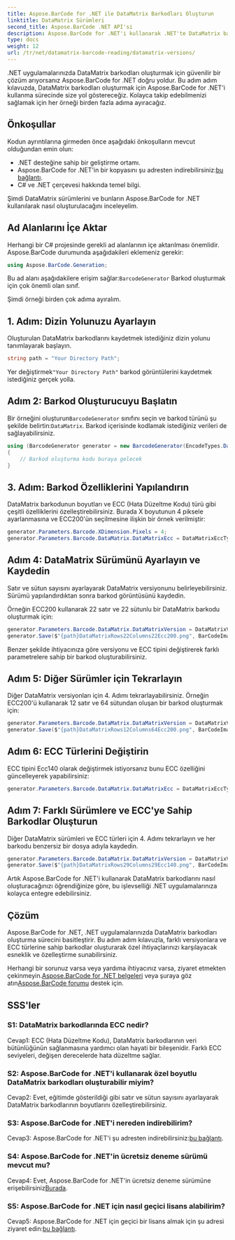 ```yaml
---
title: Aspose.BarCode for .NET ile DataMatrix Barkodları Oluşturun
linktitle: DataMatrix Sürümleri
second_title: Aspose.BarCode .NET API'si
description: Aspose.BarCode for .NET'i kullanarak .NET'te DataMatrix barkodlarını nasıl oluşturacağınızı öğrenin. Özel boyutlar, ECC desteği ve daha fazlası.
type: docs
weight: 12
url: /tr/net/datamatrix-barcode-reading/datamatrix-versions/
---
```

.NET uygulamalarınızda DataMatrix barkodları oluşturmak için güvenilir bir çözüm arıyorsanız Aspose.BarCode for .NET doğru yoldur. Bu adım adım kılavuzda, DataMatrix barkodları oluşturmak için Aspose.BarCode for .NET'i kullanma sürecinde size yol göstereceğiz. Kolayca takip edebilmenizi sağlamak için her örneği birden fazla adıma ayıracağız.

## Önkoşullar

Kodun ayrıntılarına girmeden önce aşağıdaki önkoşulların mevcut olduğundan emin olun:
- .NET desteğine sahip bir geliştirme ortamı.
-  Aspose.BarCode for .NET'in bir kopyasını şu adresten indirebilirsiniz:[bu bağlantı](https://releases.aspose.com/barcode/net/).
- C# ve .NET çerçevesi hakkında temel bilgi.

Şimdi DataMatrix sürümlerini ve bunların Aspose.BarCode for .NET kullanılarak nasıl oluşturulacağını inceleyelim.

## Ad Alanlarını İçe Aktar

Herhangi bir C# projesinde gerekli ad alanlarının içe aktarılması önemlidir. Aspose.BarCode durumunda aşağıdakileri eklemeniz gerekir:

```csharp
using Aspose.BarCode.Generation;
```

 Bu ad alanı aşağıdakilere erişim sağlar:`BarcodeGenerator` Barkod oluşturmak için çok önemli olan sınıf.

Şimdi örneği birden çok adıma ayıralım.

## 1. Adım: Dizin Yolunuzu Ayarlayın

Oluşturulan DataMatrix barkodlarını kaydetmek istediğiniz dizin yolunu tanımlayarak başlayın.

```csharp
string path = "Your Directory Path";
```

 Yer değiştirmek`"Your Directory Path"` barkod görüntülerini kaydetmek istediğiniz gerçek yolla.

## Adım 2: Barkod Oluşturucuyu Başlatın

 Bir örneğini oluşturun`BarcodeGenerator` sınıfını seçin ve barkod türünü şu şekilde belirtin:`DataMatrix`. Barkod içerisinde kodlamak istediğiniz verileri de sağlayabilirsiniz.

```csharp
using (BarcodeGenerator generator = new BarcodeGenerator(EncodeTypes.DataMatrix, "Åspóse.Barcóde©"))
{
    // Barkod oluşturma kodu buraya gelecek
}
```

## 3. Adım: Barkod Özelliklerini Yapılandırın

DataMatrix barkodunun boyutları ve ECC (Hata Düzeltme Kodu) türü gibi çeşitli özelliklerini özelleştirebilirsiniz. Burada X boyutunun 4 piksele ayarlanmasına ve ECC200'ün seçilmesine ilişkin bir örnek verilmiştir:

```csharp
generator.Parameters.Barcode.XDimension.Pixels = 4;
generator.Parameters.Barcode.DataMatrix.DataMatrixEcc = DataMatrixEccType.Ecc200;
```

## Adım 4: DataMatrix Sürümünü Ayarlayın ve Kaydedin

Satır ve sütun sayısını ayarlayarak DataMatrix versiyonunu belirleyebilirsiniz. Sürümü yapılandırdıktan sonra barkod görüntüsünü kaydedin.

Örneğin ECC200 kullanarak 22 satır ve 22 sütunlu bir DataMatrix barkodu oluşturmak için:

```csharp
generator.Parameters.Barcode.DataMatrix.DataMatrixVersion = DataMatrixVersion.ECC200_22x22;
generator.Save($"{path}DataMatrixRows22Columns22Ecc200.png", BarCodeImageFormat.Png);
```

Benzer şekilde ihtiyacınıza göre versiyonu ve ECC tipini değiştirerek farklı parametrelere sahip bir barkod oluşturabilirsiniz.

## Adım 5: Diğer Sürümler için Tekrarlayın

Diğer DataMatrix versiyonları için 4. Adımı tekrarlayabilirsiniz. Örneğin ECC200'ü kullanarak 12 satır ve 64 sütundan oluşan bir barkod oluşturmak için:

```csharp
generator.Parameters.Barcode.DataMatrix.DataMatrixVersion = DataMatrixVersion.DMRE_12x64;
generator.Save($"{path}DataMatrixRows12Columns64Ecc200.png", BarCodeImageFormat.Png);
```

## Adım 6: ECC Türlerini Değiştirin

ECC tipini Ecc140 olarak değiştirmek istiyorsanız bunu ECC özelliğini güncelleyerek yapabilirsiniz:

```csharp
generator.Parameters.Barcode.DataMatrix.DataMatrixEcc = DataMatrixEccType.Ecc140;
```

## Adım 7: Farklı Sürümlere ve ECC'ye Sahip Barkodlar Oluşturun

Diğer DataMatrix sürümleri ve ECC türleri için 4. Adımı tekrarlayın ve her barkodu benzersiz bir dosya adıyla kaydedin.

```csharp
generator.Parameters.Barcode.DataMatrix.DataMatrixVersion = DataMatrixVersion.ECC000_140_29x29;
generator.Save($"{path}DataMatrixRows29Columns29Ecc140.png", BarCodeImageFormat.Png);
```

Artık Aspose.BarCode for .NET'i kullanarak DataMatrix barkodlarını nasıl oluşturacağınızı öğrendiğinize göre, bu işlevselliği .NET uygulamalarınıza kolayca entegre edebilirsiniz.

## Çözüm

Aspose.BarCode for .NET, .NET uygulamalarınızda DataMatrix barkodları oluşturma sürecini basitleştirir. Bu adım adım kılavuzla, farklı versiyonlara ve ECC türlerine sahip barkodlar oluşturarak özel ihtiyaçlarınızı karşılayacak esneklik ve özelleştirme sunabilirsiniz.

 Herhangi bir sorunuz varsa veya yardıma ihtiyacınız varsa, ziyaret etmekten çekinmeyin.[Aspose.BarCode for .NET belgeleri](https://reference.aspose.com/barcode/net/) veya şuraya göz atın[Aspose.BarCode forumu](https://forum.aspose.com/c/barcode/13) destek için.

## SSS'ler

### S1: DataMatrix barkodlarında ECC nedir?

Cevap1: ECC (Hata Düzeltme Kodu), DataMatrix barkodlarının veri bütünlüğünün sağlanmasına yardımcı olan hayati bir bileşenidir. Farklı ECC seviyeleri, değişen derecelerde hata düzeltme sağlar.

### S2: Aspose.BarCode for .NET'i kullanarak özel boyutlu DataMatrix barkodları oluşturabilir miyim?

Cevap2: Evet, eğitimde gösterildiği gibi satır ve sütun sayısını ayarlayarak DataMatrix barkodlarının boyutlarını özelleştirebilirsiniz.

### S3: Aspose.BarCode for .NET'i nereden indirebilirim?

 Cevap3: Aspose.BarCode for .NET'i şu adresten indirebilirsiniz:[bu bağlantı](https://releases.aspose.com/barcode/net/).

### S4: Aspose.BarCode for .NET'in ücretsiz deneme sürümü mevcut mu?

 Cevap4: Evet, Aspose.BarCode for .NET'in ücretsiz deneme sürümüne erişebilirsiniz[Burada](https://releases.aspose.com/).

### S5: Aspose.BarCode for .NET için nasıl geçici lisans alabilirim?

 Cevap5: Aspose.BarCode for .NET için geçici bir lisans almak için şu adresi ziyaret edin:[bu bağlantı](https://purchase.aspose.com/temporary-license/).